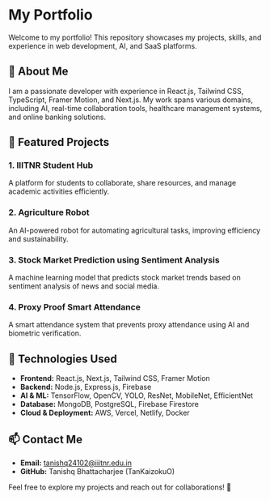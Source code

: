 # My Portfolio

Welcome to my portfolio! This repository showcases my projects, skills, and experience in web development, AI, and SaaS platforms. 

## 🚀 About Me
I am a passionate developer with experience in React.js, Tailwind CSS, TypeScript, Framer Motion, and Next.js. My work spans various domains, including AI, real-time collaboration tools, healthcare management systems, and online banking solutions.

## 🌟 Featured Projects
### 1. IIITNR Student Hub
A platform for students to collaborate, share resources, and manage academic activities efficiently.

### 2. Agriculture Robot
An AI-powered robot for automating agricultural tasks, improving efficiency and sustainability.

### 3. Stock Market Prediction using Sentiment Analysis
A machine learning model that predicts stock market trends based on sentiment analysis of news and social media.

### 4. Proxy Proof Smart Attendance
A smart attendance system that prevents proxy attendance using AI and biometric verification.

## 🔧 Technologies Used
- **Frontend:** React.js, Next.js, Tailwind CSS, Framer Motion
- **Backend:** Node.js, Express.js, Firebase
- **AI & ML:** TensorFlow, OpenCV, YOLO, ResNet, MobileNet, EfficientNet
- **Database:** MongoDB, PostgreSQL, Firebase Firestore
- **Cloud & Deployment:** AWS, Vercel, Netlify, Docker

## 📫 Contact Me
- **Email:** tanishq24102@iiitnr.edu.in
- **GitHub:** Tanishq Bhattacharjee (TanKaizokuO)

Feel free to explore my projects and reach out for collaborations! 🚀
